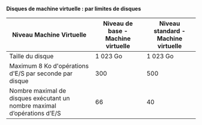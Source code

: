 **Disques de machine virtuelle : par limites de disques**

 Niveau Machine Virtuelle | Niveau de base - Machine virtuelle | Niveau standard - Machine virtuelle
---|---|---
Taille du disque | 1 023 Go | 1 023 Go
Maximum 8 Ko d'opérations d'E/S par seconde par disque | 300 | 500
Nombre maximal de disques exécutant un nombre maximal d’opérations d’E/S | 66 | 40

<!---HONumber=AcomDC_0413_2016-->